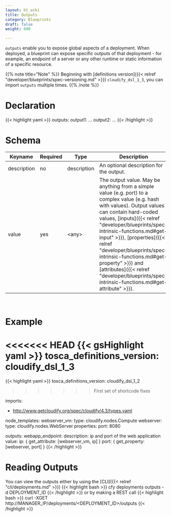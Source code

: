 ```yaml
---
layout: bt_wiki
title: Outputs
category: Blueprints
draft: false
weight: 600

---
```


`outputs` enable you to expose global aspects of a deployment. When deployed, a blueprint can expose specific outputs of that deployment - for example, an endpoint of a server or any other runtime or static information of a specific resource.

{{% note title="Note" %}}
Beginning with [definitions version]({{< relref "developer/blueprints/spec-versioning.md" >}}) `cloudify_dsl_1_3`, you can import `outputs` multiple times.
{{% /note %}}

# Declaration

{{< highlight  yaml >}}
outputs:
  output1:
    ...
  output2:
    ...
{{< /highlight >}}

# Schema

Keyname     | Required | Type        | Description
----------- | -------- | ----        | -----------
description | no       | description | An optional description for the output.
value       | yes      | \<any\>     | The output value. May be anything from a simple value (e.g. port) to a complex value (e.g. hash with values). Output values can contain hard-coded values, [inputs]({{< relref "developer/blueprints/spec-intrinsic-functions.md#get-input" >}}), [properties]({{< relref "developer/blueprints/spec-intrinsic-functions.md#get-property" >}}) and [attributes]({{< relref "developer/blueprints/spec-intrinsic-functions.md#get-attribute" >}}).

<br>

# Example

<<<<<<< HEAD
{{< gsHighlight  yaml >}}
tosca_definitions_version: cloudify_dsl_1_3
=======
{{< highlight  yaml >}}
tosca_definitions_version: cloudify_dsl_1_2
>>>>>>> First set of shortcode fixes

imports:
  - http://www.getcloudify.org/spec/cloudify/4.3/types.yaml

node_templates:
  webserver_vm:
    type: cloudify.nodes.Compute
  webserver:
    type: cloudify.nodes.WebServer
    properties:
        port: 8080

outputs:
    webapp_endpoint:
        description: ip and port of the web application
        value:
            ip: { get_attribute: [webserver_vm, ip] }
            port: { get_property: [webserver, port] }
{{< /highlight >}}

# Reading Outputs
You can view the outputs either by using the [CLI]({{< relref "cli/deployments.md" >}})
{{< highlight  bash  >}}
cfy deployments outputs -d DEPLOYMENT_ID
{{< /highlight >}}
or by making a REST call
{{< highlight  bash  >}}
curl -XGET http://MANAGER_IP/deployments/<DEPLOYMENT_ID>/outputs
{{< /highlight >}}
